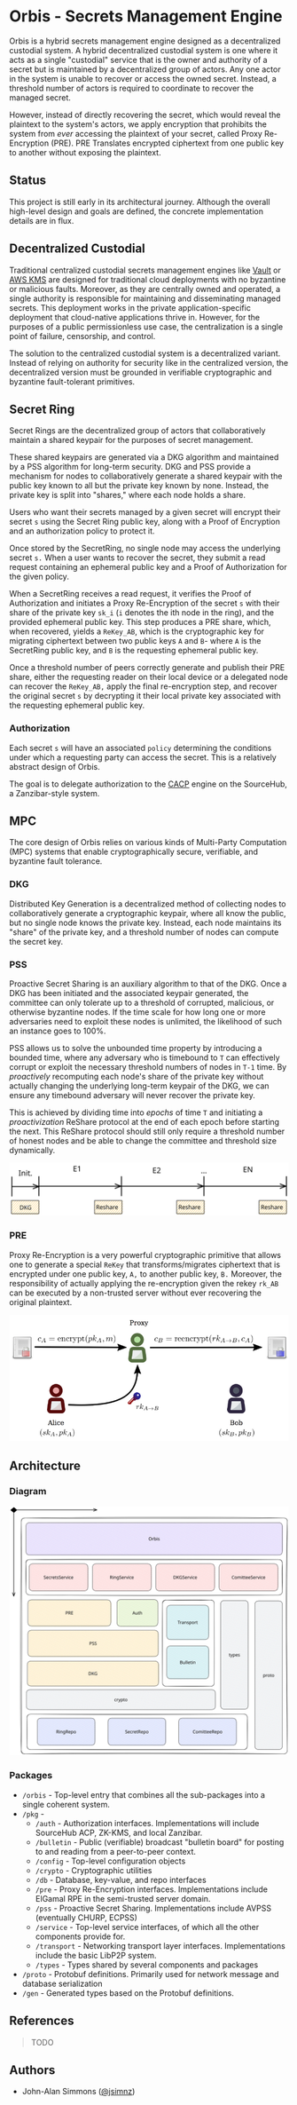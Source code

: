 # Orbis - Secrets Management Engine

Orbis is a hybrid secrets management engine designed as a decentralized custodial system. A hybrid decentralized custodial system is one where it acts as a single "custodial" service that is the owner and authority of a secret but is maintained by a decentralized group of actors. Any one actor in the system is unable to recover or access the owned secret. Instead, a threshold number of actors is required to coordinate to recover the managed secret.

However, instead of directly recovering the secret, which would reveal the plaintext to the system's actors, we apply encryption that prohibits the system from *ever* accessing the plaintext of your secret, called Proxy Re-Encryption (PRE). PRE Translates encrypted ciphertext from one public key to another without exposing the plaintext.

## Status
This project is still early in its architectural journey. Although the overall high-level design and goals are defined, the concrete implementation details are in flux.

## Decentralized Custodial
Traditional centralized custodial secrets management engines like [Vault](https://www.vaultproject.io/) or [AWS KMS](https://aws.amazon.com/kms/) are designed for traditional cloud deployments with no byzantine or malicious faults. Moreover, as they are centrally owned and operated, a single authority is responsible for maintaining and disseminating managed secrets. This deployment works in the private application-specific deployment that cloud-native applications thrive in. However, for the purposes of a public permissionless use case, the centralization is a single point of failure, censorship, and control. 

The solution to the centralized custodial system is a decentralized variant. Instead of relying on authority for security like in the centralized version, the decentralized version must be grounded in verifiable cryptographic and byzantine fault-tolerant primitives.

## Secret Ring
Secret Rings are the decentralized group of actors that collaboratively maintain a shared keypair for the purposes of secret management.

These shared keypairs are generated via a DKG algorithm and maintained by a PSS algorithm for long-term security. DKG and PSS provide a mechanism for nodes to collaboratively generate a shared keypair with the public key known to all but the private key known by none. Instead, the private key is split into "shares," where each node holds a share.

Users who want their secrets managed by a given secret will encrypt their secret `s` using the Secret Ring public key, along with a Proof of Encryption and an authorization policy to protect it.

Once stored by the SecretRing, no single node may access the underlying secret `s.` When a user wants to recover the secret, they submit a read request containing an ephemeral public key and a Proof of Authorization for the given policy.

When a SecretRing receives a read request, it verifies the Proof of Authorization and initiates a Proxy Re-Encryption of the secret `s` with their share of the private key `sk_i` (`i` denotes the ith node in the ring), and the provided ephemeral public key. This step produces a PRE share, which, when recovered, yields a `ReKey_AB`, which is the cryptographic key for migrating ciphertext between two public keys `A` and `B`- where `A` is the SecretRing public key, and `B` is the requesting ephemeral public key.

Once a threshold number of peers correctly generate and publish their PRE share, either the requesting reader on their local device or a delegated node can recover the `ReKey_AB,` apply the final re-encryption step, and recover the original secret `s` by decrypting it their local private key associated with the requesting ephemeral public key.

### Authorization
Each secret `s` will have an associated `policy` determining the conditions under which a requesting party can access the secret. This is a relatively abstract design of Orbis.

The goal is to delegate authorization to the [CACP]() engine on the SourceHub, a Zanzibar-style system.

## MPC
The core design of Orbis relies on various kinds of Multi-Party Computation (MPC) systems that enable cryptographically secure, verifiable, and byzantine fault tolerance.

### DKG
Distributed Key Generation is a decentralized method of collecting nodes to collaboratively generate a cryptographic keypair, where all know the public, but no single node knows the private key. Instead, each node maintains its "share" of the private key, and a threshold number of nodes can compute the secret key.

### PSS
Proactive Secret Sharing is an auxiliary algorithm to that of the DKG. Once a DKG has been initiated and the associated keypair generated, the committee can only tolerate up to a threshold of corrupted, malicious, or otherwise byzantine nodes. If the time scale for how long one or more adversaries need to exploit these nodes is unlimited, the likelihood of such an instance goes to 100%. 

PSS allows us to solve the unbounded time property by introducing a bounded time, where any adversary who is timebound to `T` can effectively corrupt or exploit the necessary threshold numbers of nodes in `T-1` time. By *proactively* recomputing each node's share of the private key without actually changing the underlying long-term keypair of the DKG, we can ensure any timebound adversary will never recover the private key.

This is achieved by dividing time into *epochs* of time `T` and initiating a *proactivization* ReShare protocol at the end of each epoch before starting the next. This ReShare protocol should still only require a threshold number of honest nodes and be able to change the committee and threshold size dynamically.

![Epochs](docs/epochs.svg)

### PRE
Proxy Re-Encryption is a very powerful cryptographic primitive that allows one to generate a special `ReKey` that transforms/migrates ciphertext that is encrypted under one public key, `A,` to another public key, `B.` Moreover, the responsibility of actually applying the re-encryption given the rekey `rk_AB` can be executed by a non-trusted server without ever recovering the original plaintext.

![Proxy Re-Encryption](docs/pre.png)

## Architecture

### Diagram
![diagram](docs/arch.svg)

### Packages

- `/orbis` - Top-level entry that combines all the sub-packages into a single coherent system.
- `/pkg` - 
  - `/auth` - Authorization interfaces. Implementations will include SourceHub ACP, ZK-KMS, and local Zanzibar.
  - `/bulletin` - Public (verifiable) broadcast "bulletin board" for posting to and reading from a peer-to-peer context.
  - `/config` - Top-level configuration objects
  - `/crypto` - Cryptographic utilities
  - `/db` - Database, key-value, and repo interfaces
  - `/pre` - Proxy Re-Encryption interfaces. Implementations include ElGamal RPE in the semi-trusted server domain.
  - `/pss` - Proactive Secret Sharing. Implementations include AVPSS (eventually CHURP, ECPSS)
  - `/service` - Top-level service interfaces, of which all the other components provide for.
  - `/transport` - Networking transport layer interfaces. Implementations include the basic LibP2P system.
  - `/types` - Types shared by several components and packages
- `/proto` - Protobuf definitions. Primarily used for network message and database serialization
- `/gen` - Generated types based on the Protobuf definitions.

## References
> TODO

## Authors
- John-Alan Simmons ([@jsimnz](https://github.com/jsimnz))
